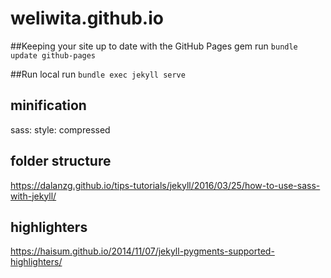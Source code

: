 # weliwita.github.io

##Keeping your site up to date with the GitHub Pages gem
run `bundle update github-pages`

##Run local
run `bundle exec jekyll serve`

## minification
sass:
  style: compressed

## folder structure
https://dalanzg.github.io/tips-tutorials/jekyll/2016/03/25/how-to-use-sass-with-jekyll/

## highlighters
https://haisum.github.io/2014/11/07/jekyll-pygments-supported-highlighters/